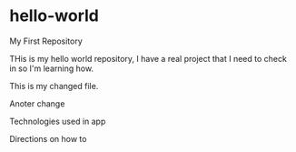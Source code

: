 # hello-world
My First Repository

THis is my hello world repository, I have a real project that I need to check in so I'm learning how.

This is my changed file.

Anoter change

Technologies used in app

Directions on how to

